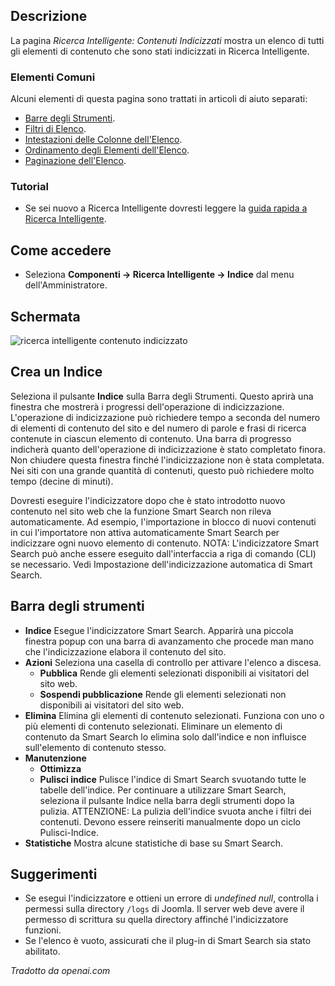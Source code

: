 <!-- Filename: Help4.x:Smart_Search:_Indexed_Content / Display title: Ricerca Intelligente: Contenuto Indicizzato  -->

## Descrizione

La pagina *Ricerca Intelligente: Contenuti Indicizzati* mostra un elenco di tutti gli elementi di contenuto 
che sono stati indicizzati in Ricerca Intelligente.

### Elementi Comuni

Alcuni elementi di questa pagina sono trattati in articoli di aiuto separati:

* [Barre degli Strumenti](jdocmanual?article=help/common-elements/toolbars).
* [Filtri di Elenco](jdocmanual?article=help/common-elements/list-filters).
* [Intestazioni delle Colonne dell'Elenco](jdocmanual?article=help/common-elements/list-column-headers).
* [Ordinamento degli Elementi dell'Elenco](jdocmanual?article=help/common-elements/list-ordering).
* [Paginazione dell'Elenco](jdocmanual?article=help/common-elements/list-pagination).

### Tutorial

* Se sei nuovo a Ricerca Intelligente dovresti leggere la
  [guida rapida a Ricerca Intelligente](https://docs.joomla.org/Smart_Search_quickstart_guide).

## Come accedere

- Seleziona **Componenti → Ricerca Intelligente → Indice** dal menu dell'Amministratore.

## Schermata

![ricerca intelligente contenuto indicizzato](../../../it/images/smart-search/smart-search-indexed-content.png)

## Crea un Indice

Seleziona il pulsante **Indice** sulla Barra degli Strumenti. Questo aprirà una finestra che mostrerà
i progressi dell'operazione di indicizzazione. L'operazione di indicizzazione può richiedere
tempo a seconda del numero di elementi di contenuto del sito e del numero di parole e frasi di ricerca contenute in ciascun elemento di contenuto. Una barra di progresso indicherà quanto
dell'operazione di indicizzazione è stato completato finora. Non chiudere questa finestra finché l'indicizzazione non è stata completata. Nei siti con una grande quantità di contenuti, questo può richiedere molto tempo (decine di minuti).

Dovresti eseguire l'indicizzatore dopo che è stato introdotto nuovo contenuto nel sito web
che la funzione Smart Search non rileva automaticamente. Ad esempio,
l'importazione in blocco di nuovi contenuti in cui l'importatore non attiva automaticamente
Smart Search per indicizzare ogni nuovo elemento di contenuto. NOTA: L'indicizzatore Smart Search può anche essere eseguito dall'interfaccia a riga di comando (CLI) se necessario. Vedi Impostazione dell'indicizzazione automatica di Smart Search.

## Barra degli strumenti

- **Indice** Esegue l'indicizzatore Smart Search. Apparirà una piccola finestra popup con una barra di avanzamento che procede man mano che l'indicizzazione elabora il contenuto del sito.
- **Azioni** Seleziona una casella di controllo per attivare l'elenco a discesa.
  - **Pubblica** Rende gli elementi selezionati disponibili ai visitatori del sito web.
  - **Sospendi pubblicazione** Rende gli elementi selezionati non disponibili ai visitatori del sito web.
- **Elimina** Elimina gli elementi di contenuto selezionati. Funziona con uno o più elementi di contenuto selezionati. Eliminare un elemento di contenuto da Smart Search lo elimina solo dall'indice e non influisce sull'elemento di contenuto stesso.
- **Manutenzione**
  - **Ottimizza**
  - **Pulisci indice** Pulisce l'indice di Smart Search svuotando tutte le tabelle dell'indice. Per continuare a utilizzare Smart Search, seleziona il pulsante Indice nella barra degli strumenti dopo la pulizia. ATTENZIONE: La pulizia dell'indice svuota anche i filtri dei contenuti. Devono essere reinseriti manualmente dopo un ciclo Pulisci-Indice.
- **Statistiche** Mostra alcune statistiche di base su Smart Search.

## Suggerimenti

- Se esegui l'indicizzatore e ottieni un errore di *undefined null*, controlla
  i permessi sulla directory `/logs` di Joomla. Il server web deve
  avere il permesso di scrittura su quella directory affinché l'indicizzatore funzioni.
- Se l'elenco è vuoto, assicurati che il plug-in di Smart Search sia
  stato abilitato.

*Tradotto da openai.com*

